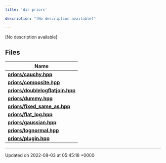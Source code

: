 ```yaml
---
title: 'dir priors'

description: "[No description available]"

---
```







[No description available]

## Files

| Name           |
| -------------- |
| **[priors/cauchy.hpp](/documentation/code/gambit_sphinx/files/cauchy_8hpp/#file-cauchy.hpp)**  |
| **[priors/composite.hpp](/documentation/code/gambit_sphinx/files/composite_8hpp/#file-composite.hpp)**  |
| **[priors/doublelogflatjoin.hpp](/documentation/code/gambit_sphinx/files/doublelogflatjoin_8hpp/#file-doublelogflatjoin.hpp)**  |
| **[priors/dummy.hpp](/documentation/code/gambit_sphinx/files/dummy_8hpp/#file-dummy.hpp)**  |
| **[priors/fixed_same_as.hpp](/documentation/code/gambit_sphinx/files/fixed__same__as_8hpp/#file-fixed-same-as.hpp)**  |
| **[priors/flat_log.hpp](/documentation/code/gambit_sphinx/files/flat__log_8hpp/#file-flat-log.hpp)**  |
| **[priors/gaussian.hpp](/documentation/code/gambit_sphinx/files/gaussian_8hpp/#file-gaussian.hpp)**  |
| **[priors/lognormal.hpp](/documentation/code/gambit_sphinx/files/lognormal_8hpp/#file-lognormal.hpp)**  |
| **[priors/plugin.hpp](/documentation/code/gambit_sphinx/files/plugin_8hpp/#file-plugin.hpp)**  |






-------------------------------

Updated on 2022-08-03 at 05:45:18 +0000
